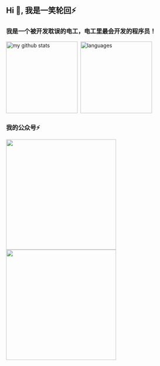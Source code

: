 <h2 align="left">Hi 👋, 我是一笑轮回⚡</h2>
<h3 align="left">我是一个被开发耽误的电工，电工里最会开发的程序员！</h3>

<!-- <p align="left">
  <img src="https://github-readme-stats.vercel.app/api?username=yixiaolunhui&show_icons=true&theme=tokyonight" alt="my github stats" width="420"/>&nbsp;
  <img src="https://github-readme-stats.vercel.app/api/top-langs/?username=yixiaolunhui&layout=compact&theme=tokyonight" alt="languages" height="165" />
</p> -->

<p align="left">
  <img src="https://github-readme-stats.vercel.app/api?username=yixiaolunhui" alt="my github stats" height="195"  />&nbsp;
  <img src="https://github-readme-stats.vercel.app/api/top-langs/?username=yixiaolunhui" alt="languages"  height="195"  />
</p>



<!-- 
<p  align="center">&nbsp;<img align="center" src="https://github-readme-stats.vercel.app/api?username=yixiaolunhui&show_icons=true&locale=en" alt="yixiaolunhui" /></p> -->

<h3 align="left">我的公众号⚡</h3>
<div align="left">
<img src="https://files.mdnice.com/user/34651/e711bfe9-b759-47c9-82ad-f01e4f33d96d.jpg" data-img="1" width="300" height="300"></img>
<img src="https://files.mdnice.com/user/34651/e7076f06-61c6-46bb-a682-14dc24ce6f87.png" data-img="2" width="300" height="300"></img>
</div>





